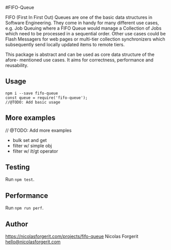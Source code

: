 #FIFO-Queue

FIFO (First In First Out) Queues are one of the basic data structures in Software Engineering.
They come in handy for many different use cases, e.g. Job Queuing where
a FIFO Queue would manage a Collection of Jobs which need to be processed
in a sequential order. Other use cases could be Flash Messagers for web
pages or multi-tier collection synchronizers which subsequently send locally
updated items to remote tiers.

This package is abstract and can be used as core data structure of the afore-
mentioned use cases. It aims for correctness, performance and reusability.

## Usage
    npm i --save fifo-queue
    const queue = require('fifo-queue');
    //@TODO: Add basic usage

## More examples
// @TODO: Add more examples
- bulk set and get
- filter w/ simple obj
- filter w/ $lt/$gt operator

## Testing
Run `npm test`.

## Performance
Run `npm run perf`.

## Author
https://nicolasforgerit.com/projects/fifo-queue
Nicolas Forgerit <hello@nicolasforgerit.com>